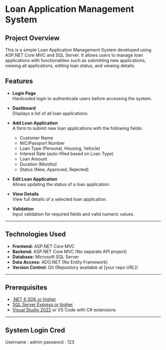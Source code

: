 # Loan Application Management System

## Project Overview
This is a simple Loan Application Management System developed using ASP.NET Core MVC and SQL Server. It allows users to manage loan applications with functionalities such as submitting new applications, viewing all applications, editing loan status, and viewing details.

## Features

- **Login Page**  
  Hardcoded login to authenticate users before accessing the system.

- **Dashboard**  
  Displays a list of all loan applications.

- **Add Loan Application**  
  A form to submit new loan applications with the following fields:  
  - Customer Name  
  - NIC/Passport Number  
  - Loan Type (Personal, Housing, Vehicle)  
  - Interest Rate (auto-filled based on Loan Type)  
  - Loan Amount  
  - Duration (Months)  
  - Status (New, Approved, Rejected)

- **Edit Loan Application**  
  Allows updating the status of a loan application.

- **View Details**  
  View full details of a selected loan application.

- **Validation**  
  Input validation for required fields and valid numeric values.

---

## Technologies Used

- **Frontend:** ASP.NET Core MVC  
- **Backend:** ASP.NET Core MVC (No separate API project)  
- **Database:** Microsoft SQL Server  
- **Data Access:** ADO.NET (No Entity Framework)  
- **Version Control:** Git (Repository available at [your repo URL])

---

## Prerequisites

- [.NET 6 SDK or higher](https://dotnet.microsoft.com/en-us/download/dotnet/6.0)  
- [SQL Server Express or higher](https://www.microsoft.com/en-us/sql-server/sql-server-downloads)  
- [Visual Studio 2022](https://visualstudio.microsoft.com/vs/) or VS Code with C# extensions  

---

## System Login Cred
Username : admin
password : 123
